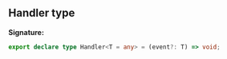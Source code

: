 ## Handler type

**Signature:**

```typescript
export declare type Handler<T = any> = (event?: T) => void;
```
